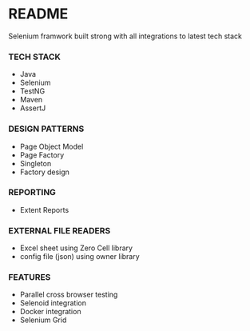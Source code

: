 # README #

Selenium framwork built strong with all integrations to latest tech stack

### TECH STACK ###

* Java
* Selenium
* TestNG
* Maven
* AssertJ

### DESIGN PATTERNS ###

* Page Object Model
* Page Factory
* Singleton
* Factory design

### REPORTING ###

* Extent Reports

### EXTERNAL FILE READERS ###

* Excel sheet using Zero Cell library
* config file (json) using owner library

### FEATURES ###

* Parallel cross browser testing
* Selenoid integration
* Docker integration
* Selenium Grid